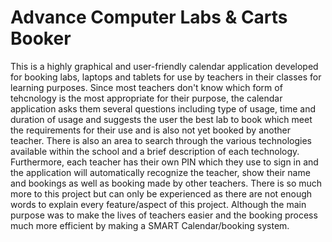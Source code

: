 # Advance Computer Labs & Carts Booker
This is a highly graphical and user-friendly calendar application developed for booking labs, laptops and tablets for use by teachers in their classes for learning purposes. Since most teachers don't know which form of tehcnology is the most appropriate for their purpose, the calendar application asks them several questions including type of usage, time and duration of usage and suggests the user the best lab to book which meet the requirements for their use and is also not yet booked by another teacher. There is also an area to search through the various technologies available within the school and a brief description of each technology. Furthermore, each teacher has their own PIN which they use to sign in and the application will automatically recognize the teacher, show their name and bookings as well as booking made by other teachers. There is so much more to this project but can only be experienced as there are not enough words to explain every feature/aspect of this project. Although the main purpose was to make the lives of teachers easier and the booking process much more efficient by making a SMART Calendar/booking system.
